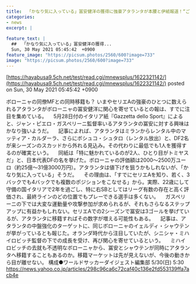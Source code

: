 ```yaml
---
title:  「かなり気に入っている」冨安健洋の獲得に強豪アタランタが本腰と伊紙報道！“ご執心”の理由は？  
categories:
- news
excerpt: |
  
feature_text: |
  ##  「かなり気に入っている」冨安健洋の獲得...
  Sun, 30 May 2021 05:45:42  +0900
feature_image: "https://picsum.photos/2560/600?image=733"
image: "https://picsum.photos/2560/600?image=733"
---
```


[https://hayabusa9.5ch.net/test/read.cgi/mnewsplus/1622321142/](https://hayabusa9.5ch.net/test/read.cgi/mnewsplus/1622321142/)
posted on Sun, 30 May 2021 05:45:42  +0900

<!--more-->

ボローニャの同僚MFとの同時移籍も？ いまやセリエAの強豪のひとつに数えられるアタランタがボローニャの冨安健洋に関心を寄せているとの報は、すでに注目を集めている。 　5月28日付のイタリア紙『Gazzetta dello Sport』によると、ジャン・ピエロ・ガスペリーニ監督率いるアタランタの冨安に対する興味はかなり強いようだ。 　記事によれば、アタランタはミランからレンタル中のマッティア・カルダーラ、さらにボシュコ・シュタロ（レンタル放出）と、DF2名が来シーズンのスカッドから外れる見込み。その代わりに最低でも1人を獲得するのが確実という。 　同紙は「特に魅かれているのが2人、ひとり目がトミヤスだ」と、日本代表DFの名を挙げた。ボローニャの評価額は2000〜2500万ユーロ（約25億〜31億3000万円）。アタランタは値下げを狙うかもしれないが、「かなり気に入っている」そうだ。 　その理由は、「すでにセリエAを知り、若く、3バックでも4バックでも複数のポジションをこなせる」から。実際、22歳にして守備の国イタリアで2年を過ごし、特に右SBとしてはリーグ有数の存在と高く評価され、最終ラインのどの位置でもプレーできる選手は多くない。 　ガスペリーニの下では大変な運動量や攻撃参加が求められるが、それもさらなるステップアップに有益かもしれない。セリエAでの2シーズンで冨安は3ゴールを挙げているが、アタランタに移籍すればその数字が増える可能性もある。 　記事は、アタランタの中盤強化のターゲットに、同じボローニャのイェルディ・シャウテンが挙がっているとも報じた。オランダ時代から注目していたが、シニシャ・ミハイロビッチ監督の下での成長を受け、再び関心を寄せているという。 　ミハイロビッチの去就も不透明なボローニャから、冨安とシャウテンが同時にアタランタへ移籍することもあるのか。移籍マーケットは先が見えないが、今後の動きから目が離せない。 構成●ワールドサッカーダイジェスト編集部 5/30(日) 5:30 https://news.yahoo.co.jp/articles/298c96ca6c72caf40c136e2fd553139ffa7acb4e
